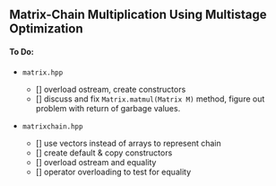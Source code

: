 ## Matrix-Chain Multiplication Using Multistage Optimization 

#### To Do:

- `matrix.hpp` 
    - [] overload ostream, create constructors
    - [] discuss and fix `Matrix.matmul(Matrix M)` method, figure out 
    problem with return of garbage values. 

- `matrixchain.hpp`
    - [] use vectors instead of arrays to represent chain 
    - [] create default & copy constructors 
    - [] overload ostream and equality 
    - [] operator overloading to test for equality 
